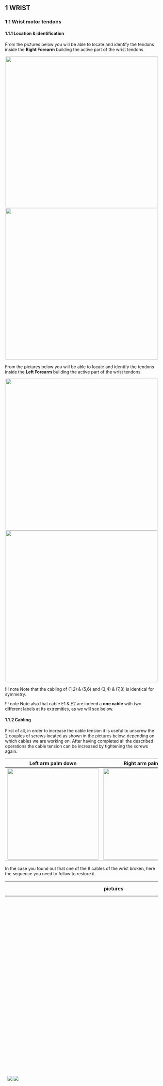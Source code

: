## 1 WRIST

### 1.1 Wrist motor tendons

#### 1.1.1 Location & identification

From the pictures below you will be able to locate and identify the tendons inside the **Right Forearm** building the active part of the wrist tendons.

<center> <img src ="../img/wrist/Tendons_wrist_right.png" width=500>
         <img src ="../img/wrist/Tendons_wrist_right_back.png" width=500>

</center>



From the pictures below you will be able to locate and identify the tendons inside the **Left Forearm** building the active part of the wrist tendons.

<center>
    <img src ="../img/wrist/Tendons_wrist_left.png" width=500>
    <img src ="../img/wrist/Tendons_wrist_left_back.png" width=500>

</center>

!!! note
    Note that the cabling of (1,2) & (5,6) and (3,4) & (7,8) is identical for symmetry. 

!!! note
    Note also that cable E1 & E2 are indeed a **one cable** with two different labels at its extremities, as we will    see below.



#### 1.1.2 Cabling

First of all, in order to increase the cable tension it is useful to unscrew the 2 couples of screws located as shown in the pictures below, depending on which cables we are working on. After having completed all the described operations the cable tension can be increased by tightening the screws again.

| Left arm palm down                                  | Right arm palm down                                  |
| --------------------------------------------------- | ---------------------------------------------------- |
| <img src ="../img/wrist/Screws_left.png" width=300> | <img src ="../img/wrist/Screws_right.png" width=300> |

In the case you found out that one of the 8 cables of the wrist broken, here the sequence you need to follow to restore it.

| pictures                                                     | step by step guide                                           |
| ------------------------------------------------------------ | ------------------------------------------------------------ |
| <img src ="../img/wrist/Tendons_wrist_right.png"> <img src ="../img/wrist/Tendons_wrist_right_back.png"> | FIRST THING: </br>which side of the wrist is broken? The internal (refer to cables 1 to 4) or the external one (refers to cables 5 to 8)? </br>Can you see the differences?</br>YOU may have guessed on your own but the answer is only that the external one is beneath the 3 proximal motors which makes it more complicated to reach and repair; apart from that it is **exactly identical** - so to proceed  we will first see how to move the proximal motor, if you need to repair the external wrist motor, and follow up with the explanation of the tendon in a more generical way, as both motors are wired in the same way.</br>**If you need to repair tendons from 1 to 4 please just proceed to STEP 2** |
| <img src ="../img/wrist/Screws_lateral1.png" width=200> <img src ="../img/wrist/Broken_tendon_3.png" > | STEP 1:  remove the 6 screws M1.6x5 and flip over the 3 motors to be able to access visually beneath them. |
| <img src ="../img/wrist/Screws_lateral2.png" >               | STEP 2:  remove or loose the 2 screws M2.5x8 holding the motor. From now on you can work freely. |
| <img src ="../img/wrist/Tensioner_description.png">          | STEP 3:  remove the broken part of the cable still inside the tensioner. </br>  !!!WARNING!!!  once removed, either you put back the brand new cable inside or else just simply gather the part removed from the tensioner assembly and re-screw it back in until further notice in order to DO NOT LOSE PIECES!!! |
|                                                              | **We can now start wiring!!!**                               |
| <img src ="../img/wrist/Hole_H.png" width=300>               | STEP 4: Let's begin with the motor pulley. Take a piece of uncoated cable (more or less 20 cm). Let its extremities be E1 and E2. Pass the cable trough the hole (H) in the pulley. Block the cable on the hole H with some cyanoacrylic glue. |
| <img src ="../img/wrist/Wiring_motor_tendons.png" width=300>  <img src ="../img/wrist/Broken_tendon_4.png" width=300> | STEP 5: Twine the cable on the pulley. The number of turns around the pulley has to be decided on the basis of the entrance and exit pulleys: the cable should be tangential to the pulleys. Block the cable on the motor with some tape. This will allow you to maintain the cable positioned on the pulley. This wiring is identical for the cables E5-E6. |
| <img src ="../img/wrist/Hole_H3.png" width=300> <img src ="../img/wrist/Hole_H4.png" width=300> | **Wrist pulley (E3-E7):** take a piece of cable. Tie in a knot at one extremity. Take the other extremity (E3) and pass it trough the hole H3 on the pulley on the wrist side. Exit the pulley trough the hole H4. |
| <img src ="../img/wrist/Cabling_E3.png">                     | Wrap the cable as shown. The wiring of E7 is identical.      |
| <img src ="../img/wrist/Hole_H1.png" width=300> <img src ="../img/wrist/Hole_H2.png" width=300> | **Wrist pulley (E4-E8):** take a piece of cable. Tie in a knot at one extremity. Take the other extremity (E4) and pass it trough the hole H1 on the pulley on the wrist side. Exit the pulley trough the hole H2. |
| <img src ="../img/wrist/Cabling_E4.png">                     | Wrap the cable as shown. The wiring of E8 is identical.      |
|                                                              | We are finally getting to an end. Now that you know how to re-wire every single cable of the wrist you need to insert the tensioners. |
| <img src ="../img/wrist/FIG13_RHS1.png" width=700> <img src ="../img/wrist/FIG14_RHS2.png" width=700> | Pass E3 through the tensioner (LHS1) and tie a knot (KN3). This knot should be positioned taking into account the length of the tensioner. Remove E1 from the tape that blocks it on the motor and pass it trough the tensioner (RHS1). Tie in a knot (KN1) on E1. This knot should be positioned so as to have the tensioner in the middle of the admissible range of movements. Repeat for cables E2 &E4. |
| <img src ="../img/wrist/Broken_tendon_8.png" width=700>      | Tight the tensioners by screwing in the extremities.         |



### 1.2 Wrist passive tendons

#### 1.2.1 Location & identification

From the pictures below you will be able to locate and identify the 2 tendons inside both the **Right Wrist** and **Left Wrist** building the passive part of the wrist movements. 

The **pink** cable is cable **9** and the **red** one is cable **10**.

| Left wrist                                            | Right wrist                                            |
| ----------------------------------------------------- | ------------------------------------------------------ |
| <img src ="../img/wrist/Passive_left.png" width=300>  | <img src ="../img/wrist/Passive_right.png" width=300>  |
| <img src ="../img/wrist/Passive_left1.png" width=400> | <img src ="../img/wrist/Passive_right1.png" width=400> |

#### 1.2.2 Cabling

Here the sequence you need to follow to restore the 2 little cables from the base of the wrist - we will write down the procedure using the left arm as base pictures but use the previous pictures above to mirror the explanations.

**Which is the length of each cable? (Need measurements in lab)** 

| pictures                                       | step by step procedure                                       |
| ---------------------------------------------- | ------------------------------------------------------------ |
| <img src ="../img/wrist/Passive_cabling.png">  | !!!KEEP IN MIND - whenever you need to replace one of the 2 cables you **FIRST** need to release the tensioners . <br> Just put one side of the crimp of each cable inside its tensioner and follow the path until its blue stopper. </br></br> The **X** (cross) in the pictures represents a **knot** at the end of the cable. |
| <img src ="../img/wrist/FIG20.png">            | Cable 9 needs to be inserted inside the hole H1, while cable 10 in the hole H2. |
| <img src ="../img/wrist/Stoppers.png">         | To block the cable ends you first need to unscrew the stopper (red circles), then insert the cable and screw it back. Tie in a knot in order to prevent any cable slippage. |
| <img src ="../img/wrist/Tensioner_screws.png"> | Once done: tighten the screws of both tensioners until you reach a strict tensing on the cables. |



## 2 HAND

### 2.1 Location

The Hand wiring consists of the Thumb Oppose and the Fingers Abduction. In the picture below you can see where the cables and their respective motors are located (Left hand palm down).

<center>
    <img src ="../img/wrist/Hand_location.png" width=400>
</center>

The minimum requirement to start recabling those 2 joints is:

| IITCODE | Alias    | Description                                                  |
| ------- | -------- | ------------------------------------------------------------ |
| 1815    | CG077063 | Stainless steel microcable, cable construction 7x7mm, nom. dia 0,63mm, not coated, AISI 316 |

### 2.2 Thumb Oppose

Here are the instructions for rewiring the Thumb Oppose Joint at the base of the Left Hand.

| pictures                                                     | step by step guide                                           |
| ------------------------------------------------------------ | ------------------------------------------------------------ |
| <img src ="../img/wrist/Remove_palm.png">                    | STEP 1: </br>The only way to start correctly this wiring is to remove the palm. Please remove the 3 screws M2x6 inside the palm (circled in red) and the 2 at the base of the wrist M1.6x4 (blue). |
| <img src ="../img/wrist/Pulley_thumb.png" width=200> <img src ="../img/wrist/Hole_flat.png" width=200> | STEP 2: we will now focus on the wiring along the pulley. Cut ~ 40cm of cable. Move with a screwdriver the pulley in order to have the hole (red circle) flat horizontally. Insert the cable, equilibrate evenly the cable on both sides of the pulley. The cable exits are S0 and S2 (blue circles). |
| <img src ="../img/wrist/Thumb_oppose_wrapping.png" width=200> | STEP 3: Make  1 turn around the pulley CCW to go into S2 ball bearing side 2 turns around the pulley CW to reach S0 motor side. </br>!!!TIP: You may find convenient to remove the plate to round the cable around the pulley more easily. |
| <img src ="../img/wrist/Opposite_palm-view.png" width=1000>  <img src ="../img/wrist/Exit_S2S0.png" width=300> | <u>STEP 4: </u> Insert both side of the cable inside S2 and S0 until they sprout out from the palm side |
| <img src ="../img/wrist/Thumb_pulley.png">                   | <u>STEP 5: </u> Insert the cables in the central pulley at the base of the thumb as shown. |
| <img src ="../img/wrist/Blocking_set_screws.png" width=300>  | <u>STEP 6: </u> Use a 0.7mm hexagonal key (or screwdriver) to block the cables with the set screws. |
|                                                              | !!!!CONGRATULATIONS YOU ARE DONE!!!                          |

### 2.3 Fingers Abduction

<center>

| Sheaths | Length | Label |
| ------- | ------ | ----- |
| T1      | 38(mm) | T0    |
| T2      | 27(mm) | T2    |
| T3      | 38(mm) | T3    |
| T4      | 44(mm) | T4    |

</center>

Here are the instructions for recabling the Fingers Abduction joint of the Left Hand. For the right one the procedure is mirrored.

| pictures                                                     | step by step guide                                           |
| ------------------------------------------------------------ | ------------------------------------------------------------ |
| <img src ="../img/wrist/Remove_dorsum.png">                  | First we need to remove the hand dorsum: remove the screw M2x6 holding the dorsum cover and turn upside down the cover from the external part. |
| <img src ="../img/wrist/Remove_palm.png">                    | Now it is necessary to remove the palm. Please remove the 3 screws M2x6 inside the palm (circled in red) and the 2 at the base of the wrist M1.6x4 (blue). |
| <img src ="../img/wrist/Remove_set_screws.png">              | Once removed the palm, remove the overall 4 set screws.<br/>Use a 0.7mm hexagonal - screwdriver or key. |
|                                                              | Remove the overall remaining pieces of the broken cable before starting to restore it and inspect inside the cage. |
| <img src ="../img/wrist/Remove_boards.png">                  | Remove every single board above the knuckles - the MAIS board (green) and the fingertips Hall sensors (white). |
| <img src ="../img/wrist/Remove_boards2.png">                 | In details: </br>1. Unplug every single chipset from the main board.<br/>!!!TIP: Please write down with a marker the initial of the finger chipset you unplug - it is sometimes messy when remounting everything to find out which chipset is for which finger<br/>2. Remove the power connector<br/>4. With caution please remove the MAIS Board (by removing its tape) - on the bottom side of the board there is an inductor that sometimes got broken when remove carelessly. </br> Let's get to business and Let's start wiring! |
| <img src ="../img/wrist/Fingers_abd1.png">                   | Let's start from the back of the hand. </br>Take a piece of cable (more or less 40cm) and pass it trough the central hole in the pulley (red circle). Optionally you can block the cable on the pulley putting a drop of cyanoacrylic glue into the hole. |
| <img src ="../img/wrist/Exit_holes.png" width=300> <img src ="../img/wrist/Cabling_abd.png" width=300> | Twine the cable on the pulley. The number of turns around the pulley has to be decided on the basis of the entrance and exit holes: the cable should enter the holes tangentially. Thus, insert the cable extremities, into the two holes H1 and H2 (red circles). |
| <img src ="../img/wrist/Finger_abd_sheaths.png" width=2000>  | Pass one cable extremity trough the sheath T1 and the other one trough T2. Position the extremities of the sheaths on the sockets of the 2 exit holes in the motor support. Note: the sheath extremity should be inserted correctly in its socket. |
| <img src ="../img/wrist/T1_T3.png" width=300>                | Focusing on the side of the cable inserted in the sheath T1, pass it through the tensioner and insert the sheath extremity in the tensioner socket. Then, continue the path inserting the cable through the sheath T3 until reaching a hole H3 in the hand frame (blue circle). Finally, insert the cable in the hole and position the extremity of T3 on the socket in correspondence of the hole. |
| <img src ="../img/wrist/Pulley_P1.png" width=300>            | Twine the cable around the pulley at the base of the index finger. Pass the cable ending trough the hole H7 and exit from H8. Block the cable on the pulley with the screw S9. </br> Tie a knot about 1 cm away from the pulley. |
| <img src ="../img/wrist/T2_H4.png" width=300>                | Going back to the other cable extremity inserted in the sheath T2, position the extremity of T2 on the socket in correspondence of the hole H4. Finally, insert the cable in the hole. |
| <img src ="../img/wrist/Pulley_P2.png" width=300>            | Twine the cable around the pulley at the base of the pinkie finger. Pass the cable ending trough the hole H9 and exit from H10. Block the cable on the pulley with the screw S10. |
| <img src ="../img/wrist/Little_Pulley.png" width=300> <img src ="../img/wrist/H11_H12.png" width=300> | Twine the cable around the little pulley and then around the pulley at the base of the ring finger. </br> </br> Pass the cable ending trough the hole H11 and exit from H12. Block the cable on the pulley with the screw S11. |
| <img src ="../img/wrist/H5_H6.png" width=300>                | Pass the cable trough the hole H5 and the sheath T4. Position the extremity of the sheath on the socket of H5. Note: the tube extremity should be inserted correctly in its socket. </br></br> Pass the cable trough the hole H6 and position the extremity of T4 on the socket of H6. |
| <img src ="../img/wrist/H13_H14.png" width=300>              | At this point we close the loop, reaching again the first pulley located at the base of the index. </br> </br>Twine the cable around the pulley and pass the cable ending trough the hole H13 and exit from H14. Block the cable on the pulley with the screw S12. </br> Tie a knot about 1cm away from the pulley. |
|                                                              | Now unscrew all the screws blocking the cable on the pulleys (S9, S10, S11 and S12). Note that this operation can be done only at a specific configuration of the fingers. At this configuration the screws are accessible thanks to suitable holes on the palm. |
| <img src ="../img/wrist/PulleyP1_final.png" width=300>       | In the picture you can see the final cable configuration on the first pulley at the base of the Index. The 2 parts of the cabled are represented by different colors. Now tension the cable: </br> 1) Pull the blue cable from its ending. Check that the sheath is inside its sockets at H1 and H3 and block the cable extremity with the screw S9. </br> 2) Pull the red cable from its ending. Check that the sheath is inside its sockets at H4, H5 and H6. Block the cable with the screw S10, S11 and S12. |
| <img src ="../img/wrist/Final_test.png">                     | Final test: </br> Use the head screw from the pulley motor to check if the fingers get opened-closed whenever you turn it CW or CCW. |
|                                                              | !!!!CONGRATULATIONS YOU ARE DONE!!! </br> Use every unmounting step to put back in place every part of the hand. |

!!! TIP


    Tensioning the cable is very important. Even when all the screws are not tight, it may result difficult to tension the cable in all of its parts. This is due to the sharp edges of the pulley which do not allow a uniform distribution of the tension.
    
    <img src ="../img/hand/TIP_shard_edges.PNG" width=400>

!!! TIP
    For the Fingers Abduction always start from the index as previously shown.



!!! TIP


    Each pulley at the base at the fingers has a **Pin**. If passing trough the holes is complicated, you can remove the finger from the palm. After this operation the pulley can be made more accessible by rotating it around its Pin. In the picture below you can see the pin of the Index pulley.
    
    <img src ="../img/wrist/Pin.png" width=300>

